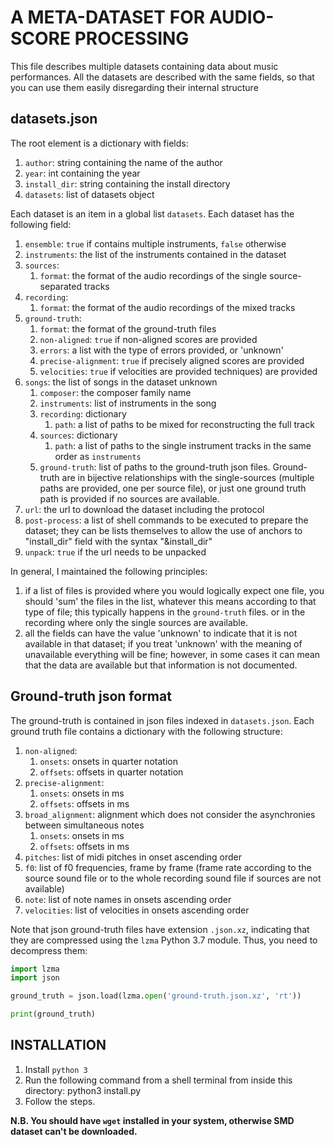 # A META-DATASET FOR AUDIO-SCORE PROCESSING

This file describes multiple datasets containing data about music
performances. All the datasets are described with the same fields, so that
you can use them easily disregarding their internal structure


## datasets.json
The root element is a dictionary with fields:
1. `author`: string containing the name of the author
2. `year`: int containing the year
3. `install_dir`: string containing the install directory
4. `datasets`: list of datasets object

Each dataset is an item in a global list `datasets`.
Each dataset has the following field:
1. `ensemble`: `true` if contains multiple instruments, `false` otherwise
2. `instruments`: the list of the instruments contained in the dataset
3. `sources`:
    1. `format`: the format of the audio recordings of the single
source-separated tracks
4. `recording`:
    1. `format`: the format of the audio recordings of the mixed tracks
5. `ground-truth`:
    1. `format`: the format of the ground-truth files
    2. `non-aligned`: `true` if non-aligned scores are provided
    3. `errors`: a list with the type of errors provided, or 'unknown'
    4. `precise-alignment`: `true` if precisely aligned scores are provided
    5. `velocities`: `true` if velocities are provided
techniques) are provided
6.  `songs`: the list of songs in the dataset unknown
    1. `composer`: the composer family name
    2. `instruments`: list of instruments in the song
    3. `recording`: dictionary
        1. `path`: a list of paths to be mixed for reconstructing the full track
    4. `sources`: dictionary
        1. `path`: a list of paths to the single instrument tracks in the same
order as `instruments`
    5. `ground-truth`: list of paths to the ground-truth json files. Ground-truth are in
bijective relationships with the single-sources (multiple paths are provided, one per
source file), or just one ground truth path is provided if no sources are available.
7.  `url`: the url to download the dataset including the protocol
8.  `post-process`: a list of shell commands to be executed to prepare the
dataset; they can be lists themselves to allow the use of anchors to "install_dir"
field with the syntax "&install_dir"
9.  `unpack`: `true` if the url needs to be unpacked


In general, I maintained the following principles:
1. if a list of files is provided where you would logically expect one file,
you should 'sum' the files in the list, whatever this means according to that
type of file; this typically happens in the `ground-truth` files. or in the recording
where only the single sources are available.
2. all the fields can have the value 'unknown' to indicate that it is not
available in that dataset; if you treat 'unknown' with the meaning of unavailable everything will be fine; however, in some cases it can mean that the data are available but that information is not documented.

## Ground-truth json format

The ground-truth is contained in json files indexed in `datasets.json`. Each ground truth
file contains a dictionary with the following structure:
1. `non-aligned`:
    1. `onsets`: onsets in quarter notation
    2. `offsets`: offsets in quarter notation
2. `precise-alignment`:
    1. `onsets`: onsets in ms
    2. `offsets`: offsets in ms
3. `broad_alignment`: alignment which does not consider the asynchronies between
simultaneous notes
    1. `onsets`: onsets in ms
    2. `offsets`: offsets in ms
4. `pitches`: list of midi pitches in onset ascending order
5. `f0`: list of f0 frequencies, frame by frame (frame rate according to the source sound
file or to the whole recording sound file if sources are not available)
6. `note`: list of note names in onsets ascending order
7. `velocities`: list of velocities in onsets ascending order

Note that json ground-truth files have extension `.json.xz`, indicating that they are
compressed using the `lzma` Python 3.7 module. Thus, you need to decompress them:

```python
import lzma
import json

ground_truth = json.load(lzma.open('ground-truth.json.xz', 'rt'))

print(ground_truth)
```

## INSTALLATION
1. Install `python 3`
2. Run the following command from a shell terminal from inside this
directory: python3 install.py
3. Follow the steps.

**N.B. You should have `wget` installed in your system, otherwise SMD dataset
can't be downloaded.**

